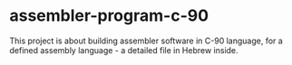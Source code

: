 # assembler-program-c-90
This project is about building assembler software in C-90 language, for a defined assembly language - a detailed file in Hebrew inside.
